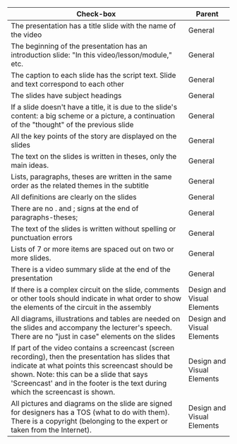 | Check-box |	Parent |
| ------ | ------ |
|The presentation has a title slide with the name of the video|	General |
|The beginning of the presentation has an introduction slide: "In this video/lesson/module," etc. |	General |
|The caption to each slide has the script text. Slide and text correspond to each other|	General |
|The slides have subject headings|	General |
|If a slide doesn't have a title, it is due to the slide's content: a big scheme or a picture, a continuation of the "thought" of the previous slide |	General |
|All the key points of the story are displayed on the slides |	General |
| The text on the slides is written in theses, only the main ideas. | General |
| Lists, paragraphs, theses are written in the same order as the related themes in the subtitle |	General |
| All definitions are clearly on the slides	| General |
| There are no . and ; signs at the end of paragraphs-theses;|	General |
| The text of the slides is written without spelling or punctuation errors |	General |
| Lists of 7 or more items are spaced out on two or more slides. | 	General|
| There is a video summary slide at the end of the presentation |	General|
| If there is a complex circuit on the slide, comments or other tools should indicate in what order to show the elements of the circuit in the assembly |	Design and Visual Elements |
| All diagrams, illustrations and tables are needed on the slides and accompany the lecturer's speech. There are no "just in case" elements on the slides |	Design and Visual Elements |
| If part of the video contains a screencast (screen recording), then the presentation has slides that indicate at what points this screencast should be shown. Note: this can be a slide that says 'Screencast' and in the footer is the text during which the screencast is shown. |	Design and Visual Elements
| All pictures and diagrams on the slide are signed for designers has a TOS (what to do with them). There is a copyright (belonging to the expert or taken from the Internet). |	Design and Visual Elements | 
